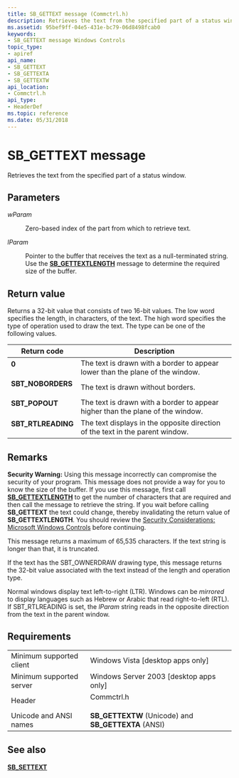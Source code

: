 ```yaml
---
title: SB_GETTEXT message (Commctrl.h)
description: Retrieves the text from the specified part of a status window.
ms.assetid: 95bef9ff-04e5-431e-bc79-06d8498fcab0
keywords:
- SB_GETTEXT message Windows Controls
topic_type:
- apiref
api_name:
- SB_GETTEXT
- SB_GETTEXTA
- SB_GETTEXTW
api_location:
- Commctrl.h
api_type:
- HeaderDef
ms.topic: reference
ms.date: 05/31/2018
---
```


# SB\_GETTEXT message

Retrieves the text from the specified part of a status window.

## Parameters

<dl> <dt>

*wParam* 
</dt> <dd>

Zero-based index of the part from which to retrieve text.

</dd> <dt>

*lParam* 
</dt> <dd>

Pointer to the buffer that receives the text as a null-terminated string. Use the [**SB\_GETTEXTLENGTH**](sb-gettextlength.md) message to determine the required size of the buffer.

</dd> </dl>

## Return value

Returns a 32-bit value that consists of two 16-bit values. The low word specifies the length, in characters, of the text. The high word specifies the type of operation used to draw the text. The type can be one of the following values.



| Return code                                                                                    | Description                                                                               |
|------------------------------------------------------------------------------------------------|-------------------------------------------------------------------------------------------|
| <dl> <dt>**0**</dt> </dl>               | The text is drawn with a border to appear lower than the plane of the window.<br/>  |
| <dl> <dt>**SBT\_NOBORDERS**</dt> </dl>  | The text is drawn without borders.<br/>                                             |
| <dl> <dt>**SBT\_POPOUT**</dt> </dl>     | The text is drawn with a border to appear higher than the plane of the window.<br/> |
| <dl> <dt>**SBT\_RTLREADING**</dt> </dl> | The text displays in the opposite direction of the text in the parent window.<br/>  |



 

## Remarks

**Security Warning:** Using this message incorrectly can compromise the security of your program. This message does not provide a way for you to know the size of the buffer. If you use this message, first call [**SB\_GETTEXTLENGTH**](sb-gettextlength.md) to get the number of characters that are required and then call the message to retrieve the string. If you wait before calling **SB\_GETTEXT** the text could change, thereby invalidating the return value of **SB\_GETTEXTLENGTH**. You should review the [Security Considerations: Microsoft Windows Controls](sec-comctls.md) before continuing.

This message returns a maximum of 65,535 characters. If the text string is longer than that, it is truncated.

If the text has the SBT\_OWNERDRAW drawing type, this message returns the 32-bit value associated with the text instead of the length and operation type.

Normal windows display text left-to-right (LTR). Windows can be *mirrored* to display languages such as Hebrew or Arabic that read right-to-left (RTL). If SBT\_RTLREADING is set, the *lParam* string reads in the opposite direction from the text in the parent window.

## Requirements



|                                     |                                                                                       |
|-------------------------------------|---------------------------------------------------------------------------------------|
| Minimum supported client<br/> | Windows Vista \[desktop apps only\]<br/>                                        |
| Minimum supported server<br/> | Windows Server 2003 \[desktop apps only\]<br/>                                  |
| Header<br/>                   | <dl> <dt>Commctrl.h</dt> </dl> |
| Unicode and ANSI names<br/>   | **SB\_GETTEXTW** (Unicode) and **SB\_GETTEXTA** (ANSI)<br/>                     |



## See also

<dl> <dt>

[**SB\_SETTEXT**](sb-settext.md)
</dt> </dl>

 

 





